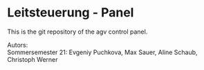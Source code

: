 # Leitsteuerung - Panel

This is the git repository of the agv control panel. <br>


Autors: <br>
Sommersemester 21: Evgeniy Puchkova, Max Sauer, Aline Schaub, Christoph Werner
